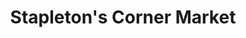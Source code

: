 ---
title: "Stapleton's Corner Market"
url: /benzonia/stapletons-corner-market/
shop: Lebensmittel
---
